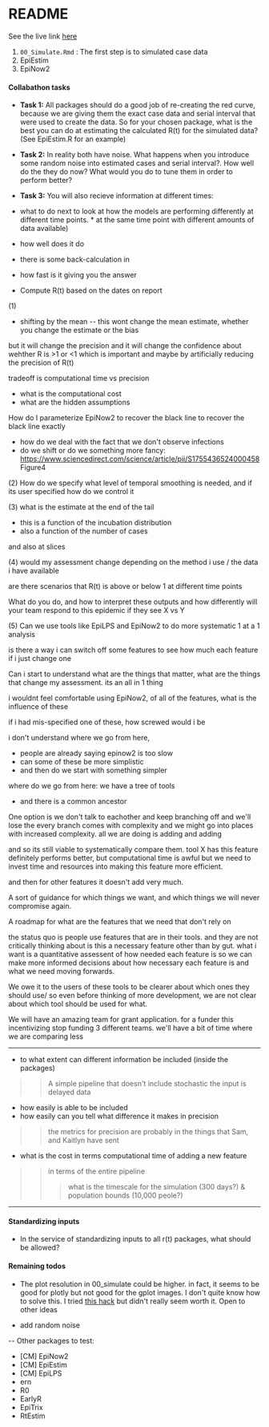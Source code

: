 # README

See the live link [here](https://mobslab.shinyapps.io/simulate_infection_data/)

1. `00_Simulate.Rmd` : The first step is to simulated case data
2. EpiEstim
3. EpiNow2

#### Collabathon tasks

- **Task 1:** All packages should do a good job of re-creating the red curve, because we are giving them the exact case data and serial interval that were used to create the data. So for your chosen package, what is the best you can do at estimating the calculated R(t) for the simulated data? (See EpiEstim.R for an example)

- **Task 2:** In reality both have noise. What happens when you introduce some random noise into estimated cases and serial interval?. How well do the they do now? What would you do to tune them in order to perform better?

- **Task 3:** You will also recieve information at different times:
* what to do next to look at how the models are performing differently at different time points. * at the same time point with different amounts of data available)



* how well does it do
* there is some back-calculation in 
* how fast is it giving you the answer

* Compute R(t) based on the dates on report


(1)
* shifting by the mean
-- this wont change the mean estimate, whether you change the estimate or the bias

but it will change the precision
and it will change the confidence about wehther R is >1 or <1
which is important
and maybe by artificially reducing the precision of R(t)
 
tradeoff is computational time vs precision 
* what is the computational cost
* what are the hidden assumptions
 
How do I parameterize EpiNow2 to recover the black line to recover the black line exactly

 
 
* how do we deal with the fact that we don't observe infections
* do we shift or do we something more fancy: 
https://www.sciencedirect.com/science/article/pii/S1755436524000458 Figure4

(2)
 How do we specify what level of temporal smoothing is needed, and if its user
 specified how do we control it
 
(3)
what is the estimate at the end of the tail
* this is a function of the incubation distribution
* also a function of the number of cases

and also at slices

(4)
would my assessment change depending on the method i use / the data i have available

are there scenarios that R(t) is above or below 1 at different time points

What do you do, and how to interpret these outputs and how differently will your
team respond to this epidemic if they see X vs Y

(5)
Can we use tools like EpiLPS and EpiNow2
to do more systematic 1 at a 1 analysis

is there a way i can switch off some features to see how much each feature
if i just change one

Can i start to understand what are the things that matter, what are the things
that change my assessment. its an all in 1 thing

i wouldnt feel comfortable using EpiNow2, of all of the features, what is the influence of these 

if i had mis-specified one of these, how screwed would i be

i don't understand where we go from here, 
* people are already saying epinow2 is too slow
* can some of these be more simplistic
* and then do we start with something simpler

where do we go from here: we have a tree of tools
* and there is a common ancestor

One option is we don't talk to eachother and keep branching off and we'll lose the
every branch comes with complexity and we might go into places with increased complexity. all we are doing is adding and adding

and so its still viable to systematically compare them.
tool X has this feature definitely performs better, but computational time is awful
but we need to invest time and resources into making this feature
more efficient.

and then for other features it doesn't add very much.

A sort of guidance for which things we want, and which things we will never 
compromise again.

A roadmap for what are the features that we need that don't rely on 

the status quo is people use features that are in their tools. and they are not
critically thinking about is this a necessary feature other than by gut.
what i want is a quantitative assessent of how needed each feature is so we can 
make more informed decisions about how necessary each feature is and what we 
need moving forwards.

We owe it to the users of these tools to be clearer about which ones they should use/
so even before thinking of more development, we are not clear about which
tool should be used for what.

We will have an amazing team for grant application. for a funder this incentivizing
stop funding 3 different teams. we'll have a bit of time where we are comparing less 

***
* to what extent can different information be included (inside the packages) 
>> A simple pipeline that doesn't include stochastic
>> the input is delayed data
* how easily is able to be included
* how easily can you tell what difference it makes in precision
>> the metrics for precision are probably in the things that Sam, and Kaitlyn have sent
* what is the cost in terms computational time of adding a new feature
>> in terms of the entire pipeline
>>> what is the timescale for the simulation (300 days?) & population bounds (10,000 peole?)

***





#### Standardizing inputs

- In the service of standardizing inputs to all r(t) packages, what should be allowed?


#### Remaining todos

- The plot resolution in 00_simulate could be higher. in fact, it seems to be good for plotly but not good for the gplot images. I don't quite know how to solve this. I tried [this hack](https://stackoverflow.com/questions/51409188/how-to-use-display-a-plot-with-high-resolution-in-a-shiny-app) but didn't really seem worth it. Open to other ideas

- add random noise

-- Other packages to test:

 * [CM] EpiNow2
 * [CM] EpiEstim
 * [CM] EpiLPS
 * ern
 * R0
 * EarlyR
 * EpiTrix
 * RtEstim

